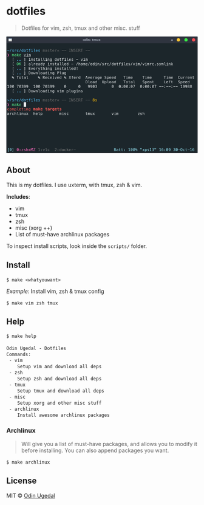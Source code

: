 # dotfiles
> Dotfiles for vim, zsh, tmux and other misc. stuff

![image of uxterm](dotfiles.png)

## About
This is my dotfiles. I use uxterm, with tmux, zsh & vim.

__Includes__:
- vim
- tmux
- zsh
- misc (xorg ++)
- List of must-have archlinux packages


 To inspect install scripts, look inside the `scripts/` folder.

## Install
```
$ make <whatyouwant>
```

_Example_: Install vim, zsh & tmux config
```
$ make vim zsh tmux
```

## Help

```
$ make help

Odin Ugedal - Dotfiles
Commands:
 - vim
	Setup vim and download all deps
 - zsh
	Setup zsh and download all deps
 - tmux
	Setup tmux and download all deps
 - misc
	Setup xorg and other misc stuff
 - archlinux
	Install awesome archlinux packages
```

### Archlinux
> Will give you a list of must-have packages, and allows you to
> modify it before installing. You can also append packages you
> want.

```
$ make archlinux
```

## License
MIT © [Odin Ugedal](mailto:odin@ugedal.com)
